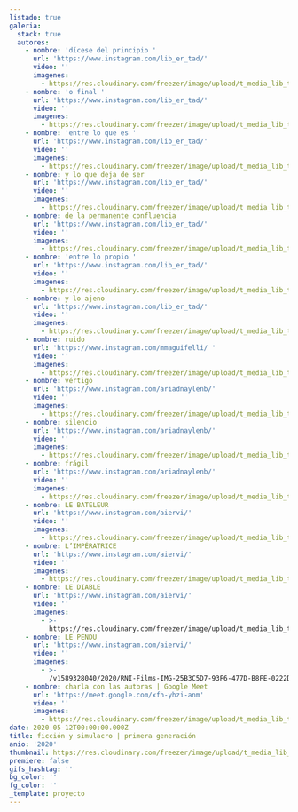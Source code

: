 ```yaml
---
listado: true
galeria:
  stack: true
  autores:
    - nombre: 'dícese del principio '
      url: 'https://www.instagram.com/lib_er_tad/'
      video: ''
      imagenes:
        - https://res.cloudinary.com/freezer/image/upload/t_media_lib_thumb/v1589327482/2020/1_____wuib12.jpg
    - nombre: 'o final '
      url: 'https://www.instagram.com/lib_er_tad/'
      video: ''
      imagenes:
        - https://res.cloudinary.com/freezer/image/upload/t_media_lib_thumb/v1589327328/2020/2_euozde.jpg
    - nombre: 'entre lo que es '
      url: 'https://www.instagram.com/lib_er_tad/'
      video: ''
      imagenes:
        - https://res.cloudinary.com/freezer/image/upload/t_media_lib_thumb/v1589327182/2020/3_or5u11.jpg
    - nombre: y lo que deja de ser
      url: 'https://www.instagram.com/lib_er_tad/'
      video: ''
      imagenes:
        - https://res.cloudinary.com/freezer/image/upload/t_media_lib_thumb/v1589576862/2020/dfsf_bcnque.jpg
    - nombre: de la permanente confluencia
      url: 'https://www.instagram.com/lib_er_tad/'
      video: ''
      imagenes:
        - https://res.cloudinary.com/freezer/image/upload/t_media_lib_thumb/v1589576915/2020/5_n5hmxs.jpg
    - nombre: 'entre lo propio '
      url: 'https://www.instagram.com/lib_er_tad/'
      video: ''
      imagenes:
        - https://res.cloudinary.com/freezer/image/upload/t_media_lib_thumb/v1589576979/2020/6_twz2so.jpg
    - nombre: y lo ajeno
      url: 'https://www.instagram.com/lib_er_tad/'
      video: ''
      imagenes:
        - https://res.cloudinary.com/freezer/image/upload/t_media_lib_thumb/v1589577118/2020/7_njig9p.jpg
    - nombre: ruido
      url: 'https://www.instagram.com/mmaguifelli/ '
      video: ''
      imagenes:
        - https://res.cloudinary.com/freezer/image/upload/t_media_lib_thumb/v1589326319/2020/2_birvwp.jpg
    - nombre: vértigo
      url: 'https://www.instagram.com/ariadnaylenb/'
      video: ''
      imagenes:
        - https://res.cloudinary.com/freezer/image/upload/t_media_lib_thumb/v1589328582/2020/01_r7exkr.jpg
    - nombre: silencio
      url: 'https://www.instagram.com/ariadnaylenb/'
      video: ''
      imagenes:
        - https://res.cloudinary.com/freezer/image/upload/t_media_lib_thumb/v1589326124/2020/0_tv1qic.jpg
    - nombre: frágil
      url: 'https://www.instagram.com/ariadnaylenb/'
      video: ''
      imagenes:
        - https://res.cloudinary.com/freezer/image/upload/t_media_lib_thumb/v1589328682/2020/okcolor_oefoif.jpg
    - nombre: LE BATELEUR
      url: 'https://www.instagram.com/aiervi/'
      video: ''
      imagenes:
        - https://res.cloudinary.com/freezer/image/upload/t_media_lib_thumb/v1589327803/2020/unnamed_10_kdkbin.jpg
    - nombre: L’IMPÉRATRICE
      url: 'https://www.instagram.com/aiervi/'
      video: ''
      imagenes:
        - https://res.cloudinary.com/freezer/image/upload/t_media_lib_thumb/v1589325426/2020/unnamed_g7pshc.jpg
    - nombre: LE DIABLE
      url: 'https://www.instagram.com/aiervi/'
      video: ''
      imagenes:
        - >-
          https://res.cloudinary.com/freezer/image/upload/t_media_lib_thumb/v1589327907/2020/RNI-Films-IMG-E59DB254-FBD6-4817-A0A1-067AE2328AD4_iecs8j.jpg
    - nombre: LE PENDU
      url: 'https://www.instagram.com/aiervi/'
      video: ''
      imagenes:
        - >-
          /v1589328040/2020/RNI-Films-IMG-25B3C5D7-93F6-477D-B8FE-0222DA58B3AE_ra9z7u.jpg
    - nombre: charla con las autoras | Google Meet
      url: 'https://meet.google.com/xfh-yhzi-anm'
      video: ''
      imagenes:
        - https://res.cloudinary.com/freezer/image/upload/t_media_lib_thumb/v1589578657/2020/conversation_x7ly7q.jpg
date: 2020-05-12T00:00:00.000Z
title: ficción y simulacro | primera generación
anio: '2020'
thumbnail: https://res.cloudinary.com/freezer/image/upload/t_media_lib_thumb/v1609559085/2021/ficcion_y_simulacro_1_tnbxvc.jpg
premiere: false
gifs_hashtag: ''
bg_color: ''
fg_color: ''
_template: proyecto
---
```


